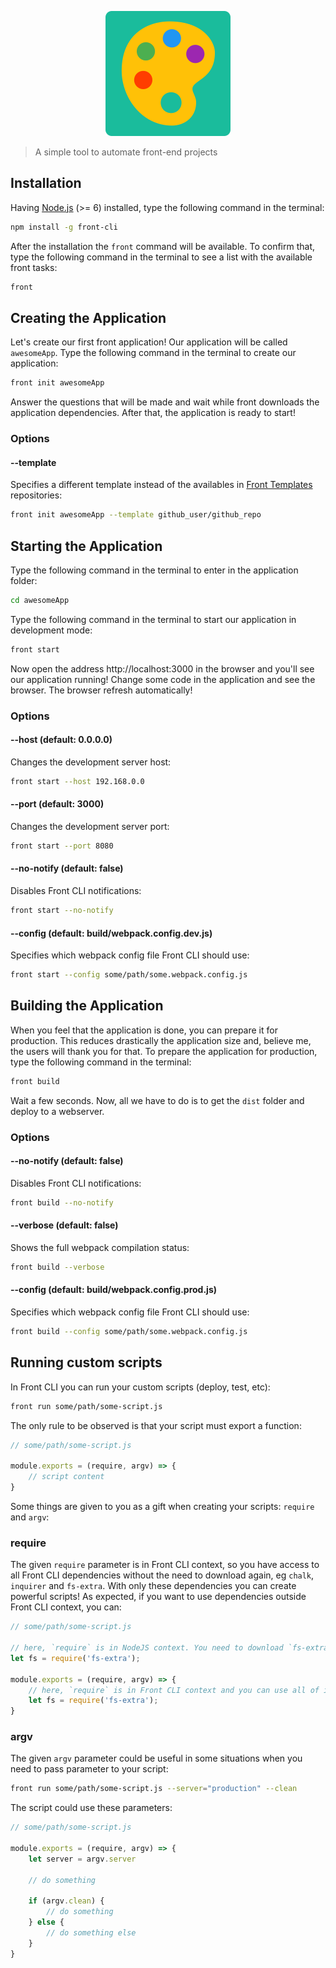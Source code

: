 <p align="center">
    <a href="https://front-cli.github.io">
        <img src="https://raw.githubusercontent.com/front-cli/front-cli/master/logo/logo-lg.png" width="200" alt="Front CLI"/>
    </a>
</p>

> A simple tool to automate front-end projects

## Installation

Having [Node.js](https://nodejs.org) (>= 6) installed, type the following command in the terminal:

```bash
npm install -g front-cli
```

After the installation the `front` command will be available. To confirm that, type the following command in the terminal to see a list with the available front tasks:

```bash
front
```

## Creating the Application

Let's create our first front application! Our application will be called `awesomeApp`. Type the following command in the terminal to create our application:

```bash
front init awesomeApp
```

Answer the questions that will be made and wait while front downloads the application dependencies. After that, the application is ready to start!

### Options

#### --template

Specifies a different template instead of the availables in [Front Templates](https://github.com/front-templates) repositories:

```bash
front init awesomeApp --template github_user/github_repo
```

## Starting the Application

Type the following command in the terminal to enter in the application folder:

```bash
cd awesomeApp
```

Type the following command in the terminal to start our application in development mode:

```bash
front start
```

Now open the address http://localhost:3000 in the browser and you'll see our application running! Change some code in the application and see the browser. The browser refresh automatically!

### Options

#### --host (default: 0.0.0.0)

Changes the development server host:

```bash
front start --host 192.168.0.0
```

#### --port (default: 3000)

Changes the development server port:

```bash
front start --port 8080
```

#### --no-notify (default: false)

Disables Front CLI notifications:

```bash
front start --no-notify
```

#### --config (default: build/webpack.config.dev.js)

Specifies which webpack config file Front CLI should use:

```bash
front start --config some/path/some.webpack.config.js
```

## Building the Application

When you feel that the application is done, you can prepare it for production. This reduces drastically the application size and, believe me, the users will thank you for that. To prepare the application for production, type the following command in the terminal:

```bash
front build
```

Wait a few seconds. Now, all we have to do is to get the `dist` folder and deploy to a webserver.

### Options

#### --no-notify (default: false)

Disables Front CLI notifications:

```bash
front build --no-notify
```

#### --verbose (default: false)

Shows the full webpack compilation status:

```bash
front build --verbose
```

#### --config (default: build/webpack.config.prod.js)

Specifies which webpack config file Front CLI should use:

```bash
front build --config some/path/some.webpack.config.js
```

## Running custom scripts

In Front CLI you can run your custom scripts (deploy, test, etc):

```bash
front run some/path/some-script.js
```

The only rule to be observed is that your script must export a function:

```js
// some/path/some-script.js

module.exports = (require, argv) => {
    // script content
}
```

Some things are given to you as a gift when creating your scripts: `require` and `argv`:

### require

The given `require` parameter is in Front CLI context, so you have access to all Front CLI dependencies without the need to download again, eg `chalk`, `inquirer` and `fs-extra`. With only these dependencies you can create powerful scripts! As expected, if you want to use dependencies outside Front CLI context, you can:

```js
// some/path/some-script.js

// here, `require` is in NodeJS context. You need to download `fs-extra` (npm install fs-extra) to use.
let fs = require('fs-extra');

module.exports = (require, argv) => {
    // here, `require` is in Front CLI context and you can use all of its dependencies.
    let fs = require('fs-extra');
}
```

### argv

The given `argv` parameter could be useful in some situations when you need to pass parameter to your script:

```bash
front run some/path/some-script.js --server="production" --clean
```

The script could use these parameters:

```js
// some/path/some-script.js

module.exports = (require, argv) => {
    let server = argv.server

    // do something

    if (argv.clean) {
        // do something
    } else {
        // do something else
    }
}
```